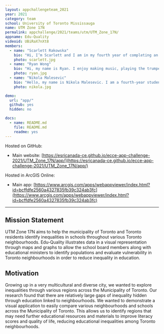 ```yaml
---
layout: appchallengeteam_2021
year: 2021
category: team
school: University of Toronto Mississauga
name: UTM Zone 17N
permalink: appchallenge/2021/teams/utm/UTM_Zone_17N/
appname: Edu-Quality
videoid: UBiRaX7nXt8
members:
  - name: "Scarlett Rakowska"
    bio: "Hi, I’m Scarlett and I am in my fourth year of completing an Honours Bachelor of Science at the University of Toronto Mississauga. I am doing a double major in Geographical Information Systems (GIS) and Communication, Culture Information, and Technology (CCIT). In my free time, I love travelling and enjoying the outdoors. My current research examines the green space accessibility for students in Ontario elementary schools using GIS and Remote Sensing."
    photo: scarlett.jpg
  - name: "Ryan Wong"
    bio: "Hi, my name is Ryan. I enjoy making music, playing the trumpet, and creating useful mobile apps. My passion for teaching and computers has led me to love GIS because of the opportunity to take data, transform it, and present it in the form of elegant thematic maps. I am in my 4th year at University of Toronto Mississauga studying GIS, Communication Technology, and Computer Science."
    photo: ryan.jpg
  - name: "Nikola Malesevic"
    bio: "Hello, my name is Nikola Malesevic. I am a fourth-year student at the University of Toronto majoring in Communication, Culture, Information Technology with two minors in geography including GIS. In my free time, I like to spend time outdoors, exploring new places and playing sports. A fun fact about me is that I can speak five languages."
    photo: nikola.jpg

demo:
  url: "app/"
  github: yes
  hidden: no

docs:
  - name: README.md
    file: README.md
    readme: yes
---
```


Hosted on GitHub:

- Main website: [https://esricanada-ce.github.io/ecce-app-challenge-2021/UTM_Zone_17N/app/](https://esricanada-ce.github.io/ecce-app-challenge-2021/UTM_Zone_17N/app/)

Hosted in ArcGIS Online:

- Main app: [https://www.arcgis.com/apps/webappviewer/index.html?id=bcffdfe2560a4327835fb39c324ab3fc](https://www.arcgis.com/apps/webappviewer/index.html?id=bcffdfe2560a4327835fb39c324ab3fc)

---

## Mission Statement
UTM Zone 17N aims to help the municipality of Toronto and Toronto residents identify inequalities in schools throughout various Toronto neighbourhoods. Edu-Quality illustrates data in a visual representation through maps and graphs to allow the school board members along with educational ministers to identify populations and evaluate vulnerability in Toronto neighbourhoods in order to reduce inequality in education.

## Motivation
Growing up in a very multicultural and diverse city, we wanted to explore inequalities through various regions across the Municipality of Toronto. Our research found that there are relatively large gaps of inequality hidden through education linked to neighbourhoods. We wanted to demonstrate a visual application to easily compare various neighbourhoods and schools across the Municipality of Toronto. This allows us to identify regions that may need further educational resources and materials to improve literacy scores and quality of life, reducing educational inequalities among Toronto neighbourhoods.
